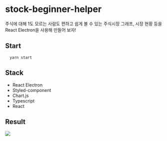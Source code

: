 # stock-beginner-helper
주식에 대해 1도 모르는 사람도 편하고 쉽게 볼 수 있는 주식시장 그래프, 시장 현황 등을 React Electron을 사용해 만들어 보자!

## Start


```
  yarn start
```


## Stack
- React Electron
- Styled-component
- Chart.js
- Typescript
- React

## Result
<img src="https://work-it.co.kr:8080/static/img/4cff4f738cf97618bed7fd097efc3441.png"/></a>

